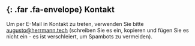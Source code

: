 <section class="container" id="contact">

## *﻿*{: .far .fa-envelope} Kontakt

Um per E-Mail in Kontakt zu treten, verwenden Sie bitte
аugustо@hеrrmаnn.tech (schreiben Sie es ein, kopieren und fügen Sie es
nicht ein - es ist verschleiert, um Spambots zu vermeiden).

</section>
